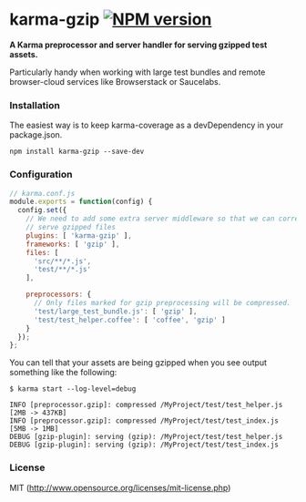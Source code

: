 # karma-gzip [![NPM version](https://badge.fury.io/js/karma-gzip.svg)](http://badge.fury.io/js/karma-gzip)

**A Karma preprocessor and server handler for serving gzipped test assets.**

Particularly handy when working with large test bundles and remote browser-cloud services like Browserstack or Saucelabs.

### Installation

The easiest way is to keep karma-coverage as a devDependency in your package.json.

```
npm install karma-gzip --save-dev
```

### Configuration

``` js
// karma.conf.js
module.exports = function(config) {
  config.set({
    // We need to add some extra server middleware so that we can correctly
    // serve gzipped files
    plugins: [ 'karma-gzip' ],
    frameworks: [ 'gzip' ],
    files: [
      'src/**/*.js',
      'test/**/*.js'
    ],

    preprocessors: {
      // Only files marked for gzip preprocessing will be compressed.
      'test/large_test_bundle.js': [ 'gzip' ],
      'test/test_helper.coffee': [ 'coffee', 'gzip' ]
    }
  });
};
```

You can tell that your assets are being gzipped when you see output something like the following:

``` shell
$ karma start --log-level=debug

INFO [preprocessor.gzip]: compressed /MyProject/test/test_helper.js [2MB -> 437KB]
INFO [preprocessor.gzip]: compressed /MyProject/test/test_index.js [5MB -> 1MB]
DEBUG [gzip-plugin]: serving (gzip): /MyProject/test/test_helper.js
DEBUG [gzip-plugin]: serving (gzip): /MyProject/test/test_index.js
```

### License

MIT (http://www.opensource.org/licenses/mit-license.php)
